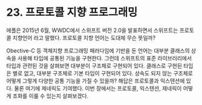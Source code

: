 # 23. 프로토콜 지향 프로그래밍

애플은 2015년 6월, WWDC에서 스위프트 버전 2.0을 발표하면서 스위프트는 프로토콜 지향언어 라고 말했다. 프로토콜 지향 언어는 도대체 무슨 뜻일까?

Obective-C 등 객체지향 프로그래밍 패러다임에 기반을 둔 언어는 대부분 클래스의 상속을 사용해 타입에 공통된 기능을 구현한다. 그런데 스위프트의 표준 라이브러리에서 타입과 관련된 것을 살펴보면 대부분이 구조체로 구현되어 있다. 클래스로 구현된 타입은 별로 없고, 대부분 구조체로 기본 타입이 구현되어 있다. 상속도 되지 않는 구조체로 어떻게 그렇게 다양한 공통 기능을 가질 수 있을까? 해답은 프로토콜과 익스텐션에 있다. 물론 여기에 제네릭도 기여했다. 이번 장에서는 프로토콜, 익스텐션, 제네릭이 어떻게 조화를 이룰 수 있는지 살펴보겠다.
